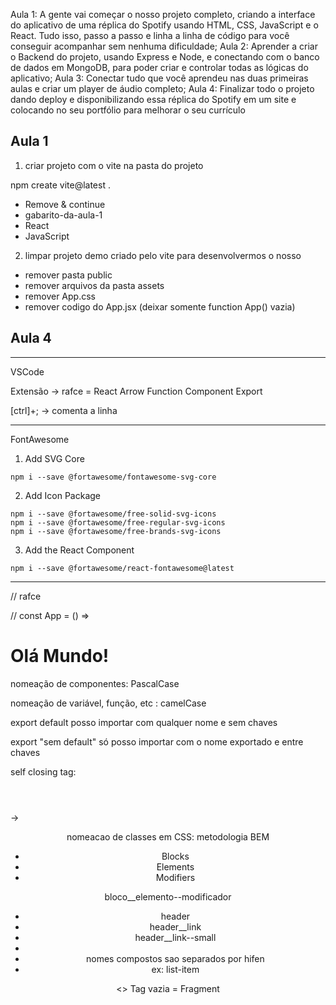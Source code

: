 Aula 1: A gente vai começar o nosso projeto completo, criando a interface do aplicativo de uma réplica do Spotify usando HTML, CSS, JavaScript e o React. Tudo isso, passo a passo e linha a linha de código para você conseguir acompanhar sem nenhuma dificuldade;
Aula 2: Aprender a criar o Backend do projeto, usando Express e Node, e conectando com o banco de dados em MongoDB, para poder criar e controlar todas as lógicas do aplicativo;
Aula 3: Conectar tudo que você aprendeu nas duas primeiras aulas e criar um player de áudio completo;
Aula 4: Finalizar todo o projeto dando deploy e disponibilizando essa réplica do Spotify em um site e colocando no seu portfólio para melhorar o seu currículo


## Aula 1

1. criar projeto com o vite na pasta do projeto

npm create vite@latest .
- Remove & continue
- gabarito-da-aula-1
- React
- JavaScript

2. limpar projeto demo criado pelo vite para desenvolvermos o nosso

- remover pasta public
- remover arquivos da pasta assets
- remover App.css
- remover codigo do App.jsx (deixar somente function App() vazia)

## Aula 4



---------

VSCode

Extensão -> rafce = React Arrow Function Component Export

[ctrl]+; -> comenta a linha

------

FontAwesome

1. Add SVG Core
```shell
npm i --save @fortawesome/fontawesome-svg-core
```

2. Add Icon Package
```shell
npm i --save @fortawesome/free-solid-svg-icons
npm i --save @fortawesome/free-regular-svg-icons
npm i --save @fortawesome/free-brands-svg-icons
```

3. Add the React Component
```shell
npm i --save @fortawesome/react-fontawesome@latest
```

-----


// rafce

// const App = () => <h1>Olá Mundo!</h1>

nomeação de componentes: PascalCase

nomeação de variável, função, etc : camelCase


export default posso importar com qualquer nome e sem chaves

export "sem default" só posso importar com o nome exportado e entre chaves


self closing tag: <Header></Header> -> <Header />


nomeacao de classes em CSS: metodologia BEM

- Blocks
- Elements
- Modifiers

bloco__elemento--modificador

-    header
-    header__link
-    header__link--small
-
-    nomes compostos sao separados por hifen
-    ex: list-item

<> Tag vazia = Fragment